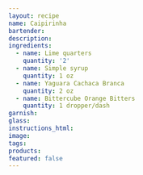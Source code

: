 ```yaml
---
layout: recipe
name: Caipirinha
bartender:
description:
ingredients:
  - name: Lime quarters
    quantity: '2'
  - name: Simple syrup
    quantity: 1 oz
  - name: Yaguara Cachaca Branca
    quantity: 2 oz
  - name: Bittercube Orange Bitters
    quantity: 1 dropper/dash
garnish:
glass:
instructions_html:
image:
tags:
products:
featured: false
---
```



